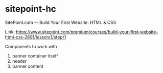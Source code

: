 # sitepoint-hc
SitePoint.com -- Build Your First Website: HTML &amp; CSS 

Link: https://www.sitepoint.com/premium/courses/build-your-first-website-html-css-2891/lesson/1/step/1

Components to work with
1. banner container itself
2. header
3. banner content

